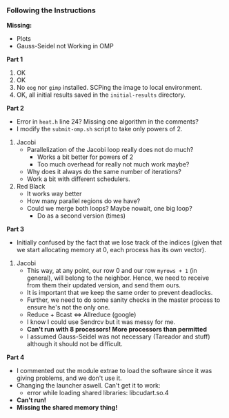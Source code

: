### Following the Instructions

**Missing:**
+ Plots
+ Gauss-Seidel not Working in OMP

**Part 1**
1. OK
2. OK
3. No `eog` nor `gimp` installed. SCPing the image to local environment.
4. OK, all initial results saved in the `initial-results` directory.

**Part 2**
+ Error in `heat.h` line 24? Missing one algorithm in the comments?
+ I modify the `submit-omp.sh` script to take only powers of 2.
1. Jacobi
    + Parallelization of the Jacobi loop really does not do much?
        + Works a bit better for powers of 2
        + Too much overhead for really not much work maybe?
    + Why does it always do the same number of iterations?
    + Work a bit with different schedulers.
2. Red Black
    + It works way better
    + How many parallel regions do we have?
    + Could we merge both loops? Maybe nowait, one big loop?
        + Do as a second version (times)

**Part 3**
+ Initially confused by the fact that we lose track of the indices (given that we start allocating memory at 0, each process has its own vector).
1. Jacobi
    + This way, at any point, our row 0 and our row `myrows + 1` (in general), will belong to the neighbor. Hence, we need to receive from them their updated version, and send them ours.
    + It is important that we keep the same order to prevent deadlocks.
    + Further, we need to do some sanity checks in the master process to ensure he's not the only one.
    + Reduce + Bcast <=> Allreduce (google)
    + I know I could use Sendrcv but it was messy for me.
    + **Can't run with 8 processors! More processors than permitted**
    + I assumed Gauss-Seidel was not necessary (Tareador and stuff) although it should not be difficult.

**Part 4**
+ I commented out the module extrae to load the software since it was giving problems, and we don't use it.
+ Changing the launcher aswell. Can't get it to work:
    - error while loading shared libraries: libcudart.so.4 
+ **Can't run!**
+ **Missing the shared memory thing!**
